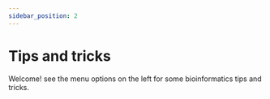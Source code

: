 ```yaml
---
sidebar_position: 2
---
```


# Tips and tricks

Welcome! see the menu options on the left for some bioinformatics tips and tricks.

